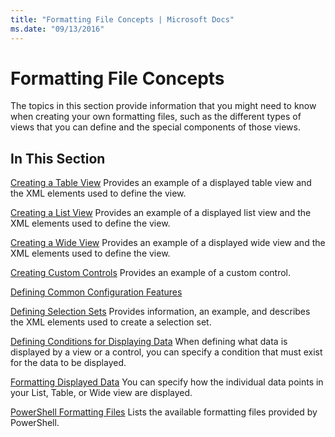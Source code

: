 ```yaml
---
title: "Formatting File Concepts | Microsoft Docs"
ms.date: "09/13/2016"
---
```

# Formatting File Concepts

The topics in this section provide information that you might need to know when creating your own formatting files, such as the different types of views that you can define and the special components of those views.

## In This Section

[Creating a Table View](./creating-a-table-view.md)
Provides an example of a displayed table view and the XML elements used to define the view.

[Creating a List View](./creating-a-list-view.md)
Provides an example of a displayed list view and the XML elements used to define the view.

[Creating a Wide View](./creating-a-wide-view.md)
Provides an example of a displayed wide view and the XML elements used to define the view.

[Creating Custom Controls](./creating-custom-controls.md)
Provides an example of a custom control.

[Defining Common Configuration Features](./defining-common-configuration-features.md)

[Defining Selection Sets](./defining-selection-sets.md)
Provides information, an example, and describes the XML elements used to create a selection set.

[Defining Conditions for Displaying Data](./defining-conditions-for-displaying-data.md)
When defining what data is displayed by a view or a control, you can specify a condition that must exist for the data to be displayed.

[Formatting Displayed Data](./formatting-displayed-data.md)
You can specify how the individual data points in your List, Table, or Wide view are displayed.

[PowerShell Formatting Files](./powershell-formatting-files.md)
Lists the available formatting files provided by PowerShell.
